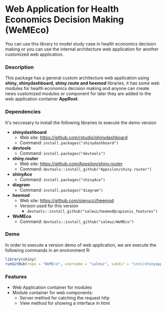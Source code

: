 # Web Application for Health Economics Decision Making (WeMEco)

You can use this library to model study case in health economics decision making or you can use the internal architecture web application for another customized web application. 

### Description 

This package has a general custom architecture web application using **shiny, shinydashboard, shiny.route and heemod** libraries, it has some web modules for health economics decision making and anyone can create news customized modules or component for later they are added to the web application container **AppRoot**.

### Dependencies
It's neccesary to install the following libraries to execute the demo version

  * **shinydashboard** 
    * Web site: https://github.com/rstudio/shinydashboard
    * Command: ``` install.packages("shinydashboard") ```
  * **devtools**
    * Command: ``` install.packages("devtools") ```
  * **shiny.router** 
    * Web site: https://github.com/Appsilon/shiny.router
    * Command: ``` devtools::install_github("Appsilon/shiny.router") ```
  * **shinyAce**
    * Command: ``` install.packages("shinyAce") ```
  * **diagram**
    * Command: ``` install.packages("diagram") ```
  * **heemod** 
    * Web site: https://github.com/pierucci/heemod
    * Version used for this version 
      * ``` devtools::install_github("salmuz/heemod@capionis_features") ```
  * **WeMEco**
    * Command: ``` devtools::install_github("salmuz/WeMEco") ```

### Demo

In order to execute a version demo of web application, we are execute the following commands in an environment R:

```R
library(shiny)
runGitHub(repo = "WeMEco", username = "salmuz", subdir = "inst/shinyapp/capionis")
```

### Features

  * Web Application container for modules 
  * Module container for web components:
    * Server method for catching the request http 
    * View method for showing a interface in html 
  
  

